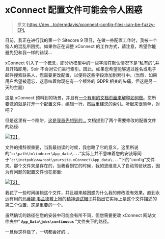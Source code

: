 # xConnect 配置文件可能会令人困惑

> 原文:[https://dev . to/jermdavis/xconnect-config-files-can-be-fuzzy-EPL](https://dev.to/jermdavis/xconnect-config-files-can-be-confusing-epl)

目前，我正在进行我的第一个 Sitecore 9 项目，在做一些配置工作时，我被一个恼人的混乱所困扰。如果你正在调整 xConnect 的工作方式，请注意，希望你能避免犯和我一样的错误…

xConnect 引入了一个概念，即分析模型中的一些字段在默认情况下是“私有的”,并且开箱即用，Solr 不会对它们进行索引。因此，如果您希望能够通过姓名或电子邮件搜索联系人，您需要更改配置，以便将这些字段添加到索引中。(当然，如果用户希望被遗忘，这意味着你现在有一个额外的 GDPR 相关的头痛，但这是另一天的主题)

这是 xConnect 预料到的场景，并且有[一个有用的文档页面来解释如何做](https://doc.sitecore.net/developers/xp/xconnect/xconnect-search-indexer/enable-pii-indexing.html)。您所要做的就是打开一个配置文件，编辑一行，然后重建您的索引。听起来很简单，对吧？

但是这里有一个陷阱，[这是我首先想到的…](https://media.giphy.com/media/ZVqIU1UUkk57q/giphy.gif) 文档提到了两个需要修改的配置文件的路径:

[![](../Images/944c9176b888ceacfacfde421f31a4e6.png)T2】](https://jermdavis.files.wordpress.com/2018/07/indexingconfig.png)

文件的措辞很重要，当我最初读的时候，我忽略了它的意义。这里所说的“`c:\path\to\indexer\App_data\...`”实际上并不意味着您的安装等同于“`c:\inetpub\wwwroot\yoursite.xConnect\App_data\...`”下的“config”文件夹。那个文件夹是存在的，当我看到它的时候，我的思维进入了自动驾驶状态，因为有问题的配置文件也在那里:

[![](../Images/e32b1f14ede1532f9d2deeeade822650.png)T2】](https://jermdavis.files.wordpress.com/2018/07/wronglocation.png)

我花了一些时间编辑这个文件，并且越来越困惑为什么我的修改没有效果，直到永远有用的[玛蒂娜·韦兰德](https://twitter.com/mhwelander)戴上她的[精神调试帽子](https://vignette.wikia.nocookie.net/bttf/images/7/7c/Doc-mindreader.jpg/revision/latest?cb=20080916000813)并指出它实际上是这个文件描述的第二个位置，这是重要的一个。

虽然确切的路径在您的安装中可能会有所不同，但您需要更改 xConnect 网站文件夹中“ **`App_Data\jobs\continuous`** ”文件夹下的路径。

一旦你这样做了，一切都会好的…